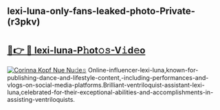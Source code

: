 ## lexi-luna-only-fans​-leaked-photo​-Private-(r3pkv)


# <h2><a href="https://mediaupload.pro?title=lexi-luna&ref=git">🔗👉 🔴 lexi-luna-P𝚑ot𝚘𝚜-V𝚒d𝚎o</a></h2>

[![Corinna Kopf Nue Nu𝚍e𝚜](https://i.imgur.com/0qMVB7G.gif)](https://mediaupload.pro?title=lexi-luna&ref=git)
Online-influencer-lexi-luna,known-for-publishing-dance-and-lifestyle-content,-including-performances-and-vlogs-on-social-media-platforms.Brilliant-ventriloquist-assistant-lexi-luna,celebrated-for-their-exceptional-abilities-and-accomplishments-in-assisting-ventriloquists.  